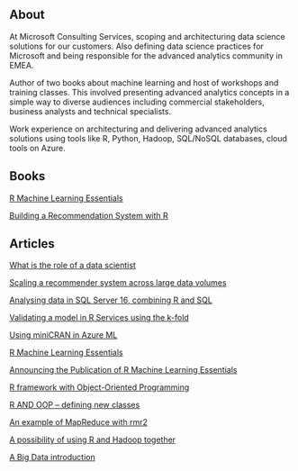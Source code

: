 

## About

At Microsoft Consulting Services, scoping and architecturing data science solutions for our customers. Also defining data science practices for Microsoft and being responsible for the advanced analytics community in EMEA.

Author of two books about machine learning and host of workshops and training classes. This involved presenting advanced analytics concepts in a simple way to diverse audiences including commercial stakeholders, business analysts and technical specialists.

Work experience on architecturing and delivering advanced analytics solutions using tools like R, Python, Hadoop, SQL/NoSQL databases, cloud tools on Azure.



## Books

[R Machine Learning Essentials](http://www.amazon.co.uk/Machine-Learning-Essentials-Michele-Usuelli/dp/178398774X)

[Building a Recommendation System with R](http://www.amazon.co.uk/Building-Recommendation-System-Suresh-Gorakala/dp/1783554495)


## Articles

[What is the role of a data scientist](http://blogs.msdn.microsoft.com/data_insights_global_practice/2017/02/23/what-is-the-role-of-a-data-scientist/)

[Scaling a recommender system across large data volumes](http://blogs.msdn.microsoft.com/data_insights_global_practice/2016/08/08/scaling-a-recommender-system-across-large-data-volumes/)

[Analysing data in SQL Server 16, combining R and SQL](http://blogs.msdn.microsoft.com/data_insights_global_practice/2016/08/01/analysing-data-in-sql-server-16-combining-r-and-sql/)

[Validating a model in R Services using the k-fold](http://blogs.msdn.microsoft.com/data_insights_global_practice/2016/07/08/validating-a-model-in-r-services-using-the-k-fold-4/)

[Using miniCRAN in Azure ML](http://www.r-bloggers.com/using-minicran-in-azure-ml/)

[R Machine Learning Essentials](http://www.r-bloggers.com/r-machine-learning-essentials/)

[Announcing the Publication of R Machine Learning Essentials](http://www.r-bloggers.com/announcing-the-publication-of-r-machine-learning-essentials/)

[R framework with Object-Oriented Programming](http://www.r-bloggers.com/r-framework-with-object-oriented-programming/)

[R AND OOP – defining new classes](http://www.r-bloggers.com/r-and-oop-defining-new-classes/)

[An example of MapReduce with rmr2](http://www.r-bloggers.com/an-example-of-mapreduce-with-rmr2/)

[A possibility of using R and Hadoop together](http://www.r-bloggers.com/a-possibility-for-use-r-and-hadoop-together/)

[A Big Data introduction](http://www.r-bloggers.com/a-big-data-introduction/)



